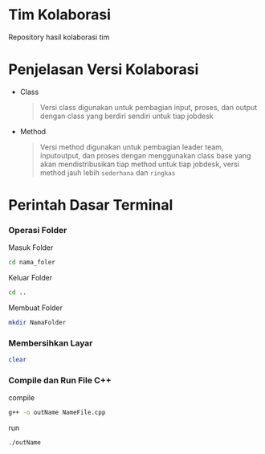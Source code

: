 # Tim Kolaborasi
Repository hasil kolaborasi tim

# Penjelasan Versi Kolaborasi
* Class

    > Versi class digunakan untuk pembagian input, proses, dan output dengan class yang berdiri sendiri untuk tiap jobdesk

* Method

    > Versi method digunakan untuk pembagian leader team, inputoutput, dan proses dengan menggunakan class base yang akan mendistribusikan tiap method untuk tiap jobdesk, versi method jauh lebih `sederhana` dan `ringkas`
 
# Perintah Dasar Terminal
### Operasi Folder
Masuk Folder
```sh
cd nama_foler
```
Keluar Folder
```sh
cd ..
```
Membuat Folder
```sh
mkdir NamaFolder
```

### Membersihkan Layar
```sh
clear
```
### Compile dan Run File C++
compile
```sh
g++ -o outName NameFile.cpp
```
run
```sh
./outName
```
